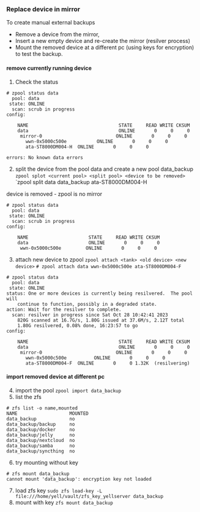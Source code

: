### Replace device in mirror
To create manual external backups
- Remove a device from the mirror,
- Insert a new empty device and re-create the mirror (resilver process)
- Mount the removed device at a different pc (using keys for encryption) to test the backup.

#### remove currently running device
1. Check the status
```
# zpool status data
  pool: data
 state: ONLINE
  scan: scrub in progress
config:

	NAME                                 STATE     READ WRITE CKSUM
	data                                 ONLINE       0     0     0
	 mirror-0                           ONLINE       0     0     0
	   wwn-0x5000c500e           ONLINE       0     0     0
	   ata-ST8000DM004-H  ONLINE       0     0     0

errors: No known data errors
```

2. split the device from the pool data and create a new pool data_backup
`zpool splot <current pool> <split pool> <device to be removed>`
`zpool split data data_backup ata-ST8000DM004-H

device is removed - zpool is no mirror
```
# zpool status data
  pool: data
 state: ONLINE
  scan: scrub in progress
config:

	NAME                      STATE     READ WRITE CKSUM
	data                      ONLINE       0     0     0
	 wwn-0x5000c500e         ONLINE       0     0     0
```

3. attach new device to zpool
`zpool attach <tank> <old device> <new device>`
`# zpool attach data wwn-0x5000c500e ata-ST8000DM004-F`

```
# zpool status data
  pool: data
 state: ONLINE
status: One or more devices is currently being resilvered.  The pool will
	continue to function, possibly in a degraded state.
action: Wait for the resilver to complete.
  scan: resilver in progress since Sat Oct 28 10:42:41 2023
	820G scanned at 16.7G/s, 1.80G issued at 37.6M/s, 2.12T total
	1.80G resilvered, 0.08% done, 16:23:57 to go
config:

	NAME                                 STATE     READ WRITE CKSUM
	data                                 ONLINE       0     0     0
	 mirror-0                           ONLINE       0     0     0
	   wwn-0x5000c500e          ONLINE       0     0     0
	   ata-ST8000DM004-F  ONLINE       0     0 1.32K  (resilvering)
```
#### import removed device at different pc
4. import the pool
`zpool import data_backup`
5. list the zfs 
```
# zfs list -o name,mounted
NAME                   MOUNTED
data_backup            no
data_backup/backup     no
data_backup/docker     no
data_backup/jelly      no
data_backup/nextcloud  no
data_backup/samba      no
data_backup/syncthing  no
```
6. try mounting without key
```
# zfs mount data_backup
cannot mount 'data_backup': encryption key not loaded
```
7. load zfs key
`sudo zfs load-key -L file:///home/yell/vault/zfs_key_yellserver data_backup`
8. mount with key `zfs mount data_backup`

